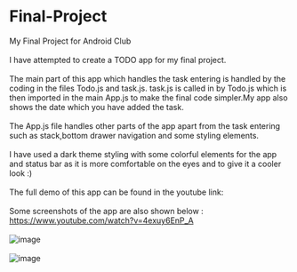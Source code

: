 # Final-Project
My Final Project for Android Club
\
\
I have attempted to create a TODO app for my final project.
\
\
The main part of this app which handles the task entering is handled by the coding in the files Todo.js and task.js. task.js is called in by Todo.js which is then imported in the main App.js to make the final code simpler.My app also shows the date which you have added the task.
\
\
The App.js file handles other parts of the app apart from the task entering such as stack,bottom drawer navigation and some styling elements.
\
\
I have used a dark theme styling with some colorful elements for the app and status bar as it is more comfortable on the eyes and to give it a cooler look :)
\
\
The full demo of this app can be found in the youtube link: 
\
\
Some screenshots of the app are also shown below : https://www.youtube.com/watch?v=4exuy6EnP_A
\
\
![image](https://user-images.githubusercontent.com/84237347/125807035-b6ea05f4-feaa-4e53-b924-b1512410bed9.png)
\
\
![image](https://user-images.githubusercontent.com/84237347/125807184-b201c63b-f1d3-44b3-91bf-27c782657b95.png)

